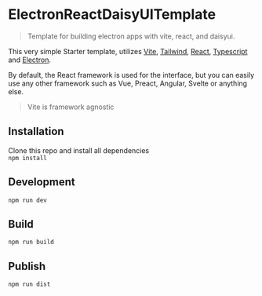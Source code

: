 # ElectronReactDaisyUITemplate
> Template for building electron apps with vite, react, and daisyui.

This very simple Starter template, utilizes [Vite](https://github.com/vitejs/vite), [Tailwind](https://tailwindcss.com/), [React](https://reactjs.org/), [Typescript](https://www.typescriptlang.org/) and [Electron](https://electronjs.org/).

By default, the React framework is used for the interface, but you can easily use any other framework such as Vue, Preact, Angular, Svelte or anything else.

> Vite is framework agnostic

## Installation

Clone this repo and install all dependencies  
`npm install`

## Development

`npm run dev`

## Build

`npm run build`

## Publish

`npm run dist`

